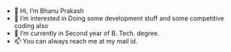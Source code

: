 - 👋 Hi, I’m Bhanu Prakash
- 👀 I’m interested in Doing some development stuff and some competitive coding also
- 🌱 I’m currently in Second year of B. Tech. degree.
- 📫 You can always reach me at my mail id.

<!---
3762bhanu/3762bhanu is a ✨ special ✨ repository because its `README.md` (this file) appears on your GitHub profile.
You can click the Preview link to take a look at your changes.
--->
